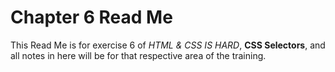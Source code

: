 # Chapter 6 Read Me

This Read Me is for exercise 6 of *HTML & CSS IS HARD*, **CSS Selectors**, and all notes in here will be for that respective area of the training.